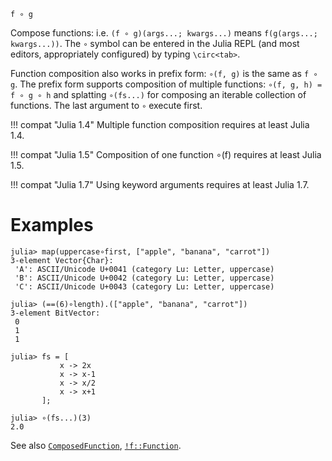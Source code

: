 ```
f ∘ g
```

Compose functions: i.e. `(f ∘ g)(args...; kwargs...)` means `f(g(args...; kwargs...))`. The `∘` symbol can be entered in the Julia REPL (and most editors, appropriately configured) by typing `\circ<tab>`.

Function composition also works in prefix form: `∘(f, g)` is the same as `f ∘ g`. The prefix form supports composition of multiple functions: `∘(f, g, h) = f ∘ g ∘ h` and splatting `∘(fs...)` for composing an iterable collection of functions. The last argument to `∘` execute first.

!!! compat "Julia 1.4"
    Multiple function composition requires at least Julia 1.4.


!!! compat "Julia 1.5"
    Composition of one function ∘(f) requires at least Julia 1.5.


!!! compat "Julia 1.7"
    Using keyword arguments requires at least Julia 1.7.


# Examples

```jldoctest
julia> map(uppercase∘first, ["apple", "banana", "carrot"])
3-element Vector{Char}:
 'A': ASCII/Unicode U+0041 (category Lu: Letter, uppercase)
 'B': ASCII/Unicode U+0042 (category Lu: Letter, uppercase)
 'C': ASCII/Unicode U+0043 (category Lu: Letter, uppercase)

julia> (==(6)∘length).(["apple", "banana", "carrot"])
3-element BitVector:
 0
 1
 1

julia> fs = [
           x -> 2x
           x -> x-1
           x -> x/2
           x -> x+1
       ];

julia> ∘(fs...)(3)
2.0
```

See also [`ComposedFunction`](@ref), [`!f::Function`](@ref).
